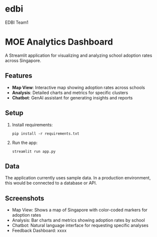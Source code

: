 # edbi
EDBI Team1


# MOE Analytics Dashboard

A Streamlit application for visualizing and analyzing school adoption rates across Singapore.

## Features

- **Map View**: Interactive map showing adoption rates across schools
- **Analysis**: Detailed charts and metrics for specific clusters
- **Chatbot**: GenAI assistant for generating insights and reports

## Setup

1. Install requirements:
   ```
   pip install -r requirements.txt
   ```

2. Run the app:
   ```
   streamlit run app.py
   ```

## Data

The application currently uses sample data. In a production environment, this would be connected to a database or API.

## Screenshots

- Map View: Shows a map of Singapore with color-coded markers for adoption rates
- Analysis: Bar charts and metrics showing adoption rates by school
- Chatbot: Natural language interface for requesting specific analyses
- Feedback Dashboard: xxxx
